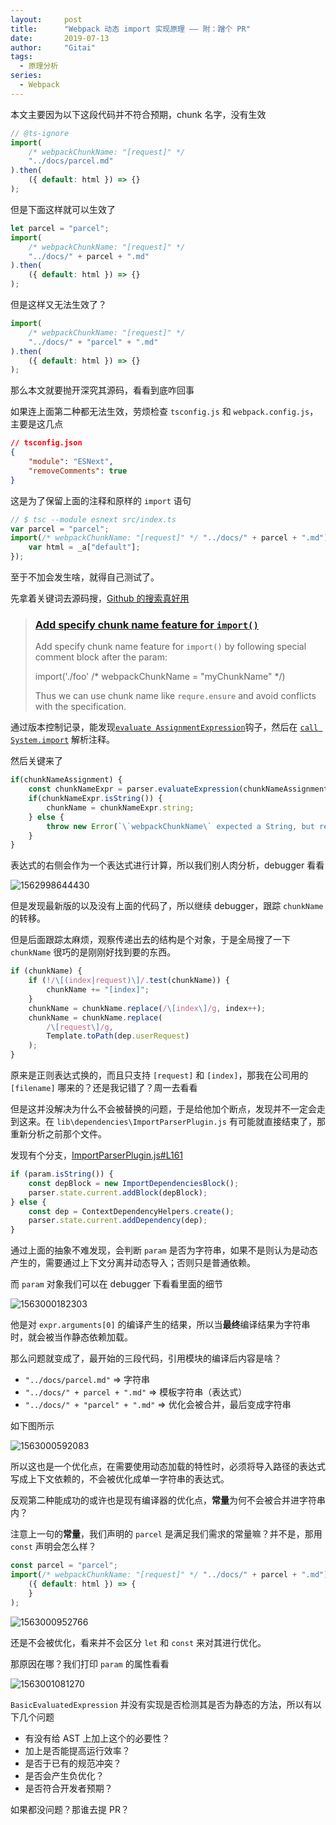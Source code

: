 ```yaml
---
layout:     post
title:      "Webpack 动态 import 实现原理 —— 附：蹭个 PR"
date:       2019-07-13
author:     "Gitai"
tags:
  - 原理分析
series:
  - Webpack
---
```


本文主要因为以下这段代码并不符合预期，chunk 名字，没有生效

```ts
// @ts-ignore
import(
    /* webpackChunkName: "[request]" */ 
    "../docs/parcel.md"
).then(
    ({ default: html }) => {}
);
```

但是下面这样就可以生效了

```ts
let parcel = "parcel";
import(
    /* webpackChunkName: "[request]" */
    "../docs/" + parcel + ".md"
).then(
    ({ default: html }) => {}
);
```

但是这样又无法生效了？

```ts
import(
    /* webpackChunkName: "[request]" */
    "../docs/" + "parcel" + ".md"
).then(
    ({ default: html }) => {}
);
```

那么本文就要抛开深究其源码，看看到底咋回事

<!-- more -->

如果连上面第二种都无法生效，劳烦检查 `tsconfig.js` 和 `webpack.config.js`，主要是这几点

```json
// tsconfig.json
{
    "module": "ESNext",
    "removeComments": true
}
```

这是为了保留上面的注释和原样的 `import` 语句

```js
// $ tsc --module esnext src/index.ts
var parcel = "parcel";
import(/* webpackChunkName: "[request]" */ "../docs/" + parcel + ".md").then(function (_a) {
    var html = _a["default"];
});
```

至于不加会发生啥，就得自己测试了。

先拿着关键词去源码搜，[Github 的搜索真好用](https://github.com/search?q=org%3Awebpack+webpackChunkName&type=Commits)

> ### [Add specify chunk name feature for `import()`](https://github.com/webpack/webpack/commit/b65432a2f1d0c807da4ed3bf4afcfff25b4683dd)
>
> Add specify chunk name feature for `import()` by following special comment block after the param:
>
>   import('./foo' /* webpackChunkName = "myChunkName" */)
>
> Thus we can use chunk name like `requre.ensure` and avoid conflicts with the specification.

通过版本控制记录，能发现[`evaluate AssignmentExpression`](https://github.com/webpack/webpack/blob/b65432a2f1d0c807da4ed3bf4afcfff25b4683dd/lib/dependencies/ImportParserPlugin.js#L24)钩子，然后在  [`call System.import`](https://github.com/webpack/webpack/blob/b65432a2f1d0c807da4ed3bf4afcfff25b4683dd/lib/dependencies/ImportParserPlugin.js#L31) 解析注释。

然后关键来了

```js
if(chunkNameAssignment) {
    const chunkNameExpr = parser.evaluateExpression(chunkNameAssignment.right);
    if(chunkNameExpr.isString()) {
        chunkName = chunkNameExpr.string;
    } else {
        throw new Error(`\`webpackChunkName\` expected a String, but received: ${comment.value} .`);
    }
}
```

表达式的右侧会作为一个表达式进行计算，所以我们别人肉分析，debugger 看看

![1562998644430](https://i.loli.net/2019/07/13/5d2981e1129fa58467.png)

但是发现最新版的以及没有上面的代码了，所以继续 debugger，跟踪 `chunkName` 的转移。

但是后面跟踪太麻烦，观察传递出去的结构是个对象，于是全局搜了一下 `chunkName` 很巧的是刚刚好找到要的东西。

```js
if (chunkName) {
    if (!/\[(index|request)\]/.test(chunkName)) {
        chunkName += "[index]";
    }
    chunkName = chunkName.replace(/\[index\]/g, index++);
    chunkName = chunkName.replace(
        /\[request\]/g,
        Template.toPath(dep.userRequest)
    );
}
```

原来是正则表达式换的，而且只支持 `[request]` 和 `[index]`，那我在公司用的 `[filename]` 哪来的？还是我记错了？周一去看看

但是这并没解决为什么不会被替换的问题，于是给他加个断点，发现并不一定会走到这来。在 `lib\dependencies\ImportParserPlugin.js` 有可能就直接结束了，那重新分析之前那个文件。

发现有个分支，[ImportParserPlugin.js#L161](https://github.com/webpack/webpack/blob/master/lib/dependencies/ImportParserPlugin.js#L161)

```js
if (param.isString()) {
    const depBlock = new ImportDependenciesBlock();
	parser.state.current.addBlock(depBlock);
} else {
    const dep = ContextDependencyHelpers.create();
    parser.state.current.addDependency(dep);
}
```

通过上面的抽象不难发现，会判断 `param` 是否为字符串，如果不是则认为是动态产生的，需要通过上下文分离并动态导入；否则只是普通依赖。

而 `param` 对象我们可以在 debugger 下看看里面的细节

![1563000182303](https://i.loli.net/2019/07/13/5d2981f7750a422805.png)

他是对 `expr.arguments[0]` 的编译产生的结果，所以当**最终**编译结果为字符串时，就会被当作静态依赖加载。

那么问题就变成了，最开始的三段代码，引用模块的编译后内容是啥？

* `"../docs/parcel.md"` => 字符串
* `"../docs/" + parcel + ".md"` => 模板字符串（表达式）
* `"../docs/" + "parcel" + ".md"` => 优化会被合并，最后变成字符串

 如下图所示

![1563000592083](https://i.loli.net/2019/07/13/5d2982072e0de96141.png)

所以这也是一个优化点，在需要使用动态加载的特性时，必须将导入路径的表达式写成上下文依赖的，不会被优化成单一字符串的表达式。

反观第二种能成功的或许也是现有编译器的优化点，**常量**为何不会被合并进字符串内？

注意上一句的**常量**，我们声明的 `parcel` 是满足我们需求的常量嘛？并不是，那用 `const` 声明会怎么样？

```ts
const parcel = "parcel";
import(/* webpackChunkName: "[request]" */ "../docs/" + parcel + ".md").then(
    ({ default: html }) => {
    }
);
```

![1563000952766](https://i.loli.net/2019/07/13/5d29821416d7c36810.png)

还是不会被优化，看来并不会区分 `let` 和 `const` 来对其进行优化。

那原因在哪？我们打印 `param` 的属性看看

![1563001081270](https://i.loli.net/2019/07/13/5d29821f56a4e67218.png)

`BasicEvaluatedExpression` 并没有实现是否检测其是否为静态的方法，所以有以下几个问题

* 有没有给 AST 上加上这个的必要性？
* 加上是否能提高运行效率？
* 是否于已有的规范冲突？
* 是否会产生负优化？
* 是否符合开发者预期？

如果都没问题？那谁去提 PR？